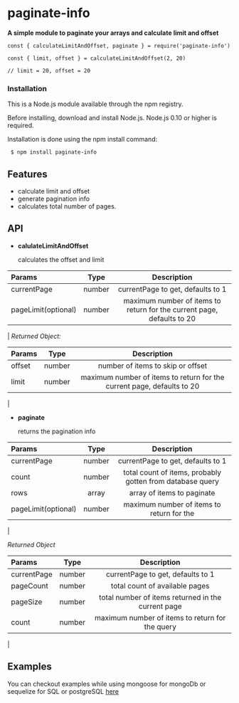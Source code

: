 # paginate-info
**A simple module to paginate your arrays and calculate limit and offset**

```
const { calculateLimitAndOffset, paginate } = require('paginate-info')

const { limit, offset } = calculateLimitAndOffset(2, 20)

// limit = 20, offset = 20
```

### Installation
This is a Node.js module available through the npm registry.

Before installing, download and install Node.js. Node.js 0.10 or higher is required.

Installation is done using the npm install command:

` $ npm install paginate-info`

## Features
- calculate limit and offset
- generate pagination info
- calculates total number of pages.

## API
- **calulateLimitAndOffset**

  calculates the offset and limit

| Params                 | Type  | Description 
| :------------------------| :----------: | :------: |
|  currentPage |  number | currentPage to get, defaults to 1
|  pageLimit(optional)  |  number | maximum number of items to return for the current page, defaults to 20
|
 *Returned Object:*
 
| Params                 | Type  | Description 
| :------------------------| :----------: | :------: |
|  offset |  number | number of items to skip or offset
|  limit  |  number | maximum number of items to return for the current page, defaults to 20
|

- **paginate**

  returns the pagination info

| Params                 | Type  | Description 
| :------------------------| :----------: | :------: |
|  currentPage |  number | currentPage to get, defaults to 1 
|  count  |  number | total count of items, probably gotten from database query
|  rows   | array   | array of items to paginate
|  pageLimit(optional)  |  number | maximum number of items to return for the 
|

  *Returned Object*


| Params                 | Type  | Description 
| :------------------------| :----------: | :------: |
|  currentPage |  number | currentPage to get, defaults to 1 
|  pageCount  |  number | total count of available pages
|  pageSize   | number   | total number of items returned in the current page
|  count  |  number | maximum number of items to return for the query
|

## Examples

  You can checkout examples while using mongoose for mongoDb or sequelize for SQL or postgreSQL [here](https://github.com/Mcdavid95/paginate-info/blob/master/example.js)
